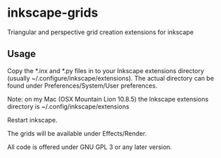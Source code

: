 inkscape-grids
==============

Triangular and perspective grid creation extensions for inkscape

Usage
-----


Copy the *.inx and *.py files in to your Inkscape extensions directory (usually ~/.configure/inkscape/extensions).  The actual directory can be found under Preferences/System/User preferences.

Note: on my Mac (OSX Mountain Lion 10.8.5) the Inkscape extensions directory is
~/.config/inkscape/extensions

Restart inkscape.

The grids will be available under Effects/Render.

All code is offered under GNU GPL 3 or any later version.

